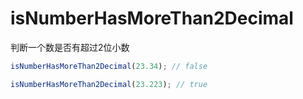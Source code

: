 # isNumberHasMoreThan2Decimal
判断一个数是否有超过2位小数
```js
isNumberHasMoreThan2Decimal(23.34); // false

isNumberHasMoreThan2Decimal(23.223); // true
```